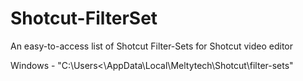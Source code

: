 # Shotcut-FilterSet
An easy-to-access list of Shotcut Filter-Sets for Shotcut video editor

Windows - "C:\Users\<<UserName></UserName>\AppData\Local\Meltytech\Shotcut\filter-sets"
